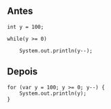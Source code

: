 ## Antes
```
int y = 100;

while(y >= 0)

    System.out.println(y--);
```


## Depois
```
for (var y = 100; y >= 0; y--) {
    System.out.println(y);
}
```